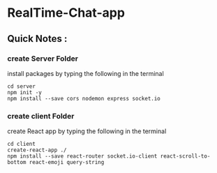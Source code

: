 # RealTime-Chat-app

## Quick Notes : 
### create Server Folder 
install packages by typing the following in the terminal 
```
cd server
npm init -y 
npm install --save cors nodemon express socket.io 
```

### create client Folder
create React app by typing the following in the terminal
```
cd client 
create-react-app ./ 
npm install --save react-router socket.io-client react-scroll-to-bottom react-emoji query-string 
```